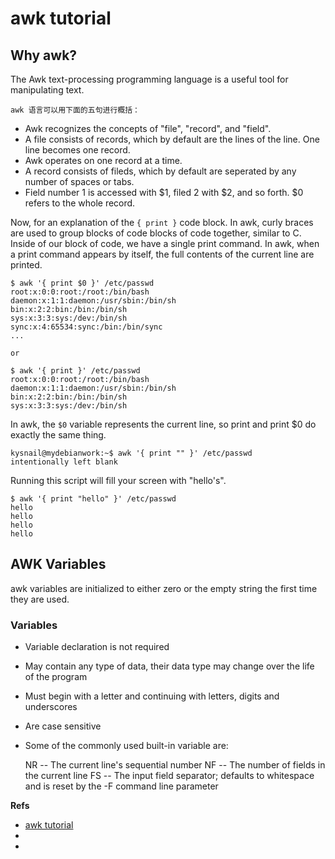 # awk tutorial

## Why awk?
The Awk text-processing programming language is a useful tool for manipulating text.

    awk 语言可以用下面的五句进行概括：

 * Awk recognizes the concepts of "file", "record", and "field".
 * A file consists of records, which by default are the lines of the line. One line becomes one record.
 * Awk operates on one record at a time.
 * A record consists of fileds, which by default are seperated by any number of spaces or tabs.
 * Field number 1 is accessed with $1, filed 2 with $2, and so forth. $0 refers to the whole record.

Now, for an explanation of the `{ print }` code block. In awk, curly braces are used to group blocks of code blocks of code together, similar to C. Inside of our block of code, we have a single print command. In awk, when a print command appears by itself, the full contents of the current line are printed.

	$ awk '{ print $0 }' /etc/passwd
	root:x:0:0:root:/root:/bin/bash
	daemon:x:1:1:daemon:/usr/sbin:/bin/sh
	bin:x:2:2:bin:/bin:/bin/sh
	sys:x:3:3:sys:/dev:/bin/sh
	sync:x:4:65534:sync:/bin:/bin/sync
	...

	or

	$ awk '{ print }' /etc/passwd
	root:x:0:0:root:/root:/bin/bash
	daemon:x:1:1:daemon:/usr/sbin:/bin/sh
	bin:x:2:2:bin:/bin:/bin/sh
	sys:x:3:3:sys:/dev:/bin/sh

In awk, the `$0` variable represents the current line, so print and print $0 do exactly the same thing.

	kysnail@mydebianwork:~$ awk '{ print "" }' /etc/passwd
	intentionally left blank

Running this script will fill your screen with "hello's".

	$ awk '{ print "hello" }' /etc/passwd
	hello
	hello
	hello
	hello

## AWK Variables
awk variables are initialized to either zero or the empty string the first time they are used.

### Variables

 * Variable declaration is not required
 * May contain any type of data, their data type may change over the life of the program
 * Must begin with a letter and continuing with letters, digits and underscores
 * Are case sensitive
 * Some of the commonly used built-in variable are:

	NR -- The current line's sequential number
	NF -- The number of fields in the current line
	FS -- The input field separator; defaults to whitespace and is reset by the -F command line parameter










**Refs**

 * [awk tutorial](http://www.awktutorial.com/)
 * []()
 * []()


